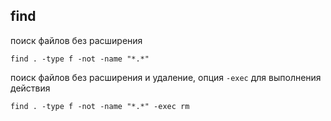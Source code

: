 ## find  
поиск файлов без расширения  
```
find . -type f -not -name "*.*"
```
поиск файлов без расширения и удаление, опция `-exec` для выполнения действия
```
find . -type f -not -name "*.*" -exec rm 
```
